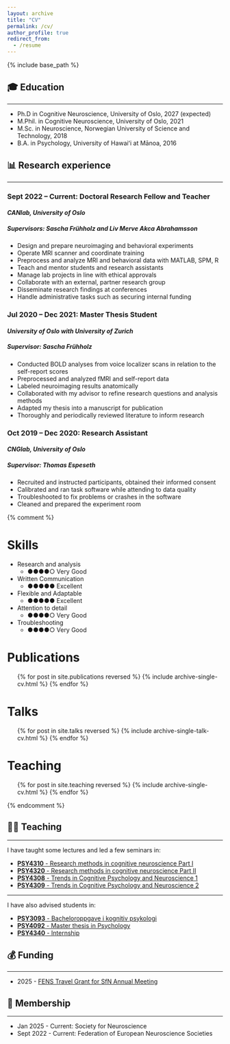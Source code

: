 ```yaml
---
layout: archive
title: "CV"
permalink: /cv/
author_profile: true
redirect_from:
  - /resume
---
```


{% include base_path %}

## 🎓 Education
----
* Ph.D in Cognitive Neuroscience, University of Oslo, 2027 (expected)
* M.Phil. in Cognitive Neuroscience, University of Oslo, 2021
* M.Sc. in Neuroscience, Norwegian University of Science and Technology, 2018
* B.A. in Psychology, University of Hawaiʻi at Mānoa, 2016

## 📊 Research experience
----
### **Sept 2022 – Current**: Doctoral Research Fellow and Teacher
#### _CANlab, University of Oslo_
##### _Supervisors: Sascha Frühholz and Liv Merve Akca Abrahamsson_
* Design and prepare neuroimaging and behavioral experiments
* Operate MRI scanner and coordinate training
* Preprocess and analyze MRI and behavioral data with MATLAB, SPM, R
* Teach and mentor students and research assistants
* Manage lab projects in line with ethical approvals
* Collaborate with an external, partner research group
* Disseminate research findings at conferences
* Handle administrative tasks such as securing internal funding


### **Jul 2020 – Dec 2021**: Master Thesis Student
#### _University of Oslo with University of Zurich_
##### _Supervisor: Sascha Frühholz_
* Conducted BOLD analyses from voice localizer scans in relation to the self-report scores
* Preprocessed and analyzed fMRI and self-report data
* Labeled neuroimaging results anatomically
* Collaborated with my advisor to refine research questions and analysis methods
* Adapted my thesis into a manuscript for publication
* Thoroughly and periodically reviewed literature to inform research


### **Oct 2019 – Dec 2020**: Research Assistant
#### _CNGlab, University of Oslo_
##### _Supervisor: Thomas Espeseth_
* Recruited and instructed participants, obtained their informed consent
* Calibrated and ran task software while attending to data quality
* Troubleshooted to fix problems or crashes in the software
* Cleaned and prepared the experiment room 


{% comment %}

Skills
======
* Research and analysis
  * ●●●●○ Very Good
* Written Communication
  * ●●●●● Excellent
* Flexible and Adaptable
  * ●●●●● Excellent
* Attention to detail
  * ●●●●○ Very Good 
* Troubleshooting
  * ●●●●○ Very Good
 


Publications
======
  <ul>{% for post in site.publications reversed %}
    {% include archive-single-cv.html %}
  {% endfor %}</ul>
  

Talks
======
  <ul>{% for post in site.talks reversed %}
    {% include archive-single-talk-cv.html  %}
  {% endfor %}</ul>

  

Teaching
======
  <ul>{% for post in site.teaching reversed %}
    {% include archive-single-cv.html %}
  {% endfor %}</ul>
  
{% endcomment %}

## 👩‍🏫 Teaching
----
I have taught some lectures and led a few seminars in:

* [**PSY4310** - Research methods in cognitive neuroscience Part I](https://www.uio.no/studier/emner/sv/psykologi/PSY4310/)
* [**PSY4320** - Research methods in cognitive neuroscience Part II](https://www.uio.no/studier/emner/sv/psykologi/PSY4320/index.html)
* [**PSY4308** - Trends in Cognitive Psychology and Neuroscience 1](https://www.uio.no/studier/emner/sv/psykologi/PSY4308/index.html)
* [**PSY4309** - Trends in Cognitive Psychology and Neuroscience 2](https://www.uio.no/studier/emner/sv/psykologi/PSY4309/index.html)

---

I have also advised students in:

* [**PSY3093** - Bacheloroppgave i kognitiv psykologi](https://www.uio.no/studier/emner/sv/psykologi/PSY3093/index.html)
* [**PSY4092** - Master thesis in Psychology](https://www.uio.no/studier/emner/sv/psykologi/PSY4092/)
* [**PSY4340** - Internship](https://www.uio.no/studier/emner/sv/psykologi/PSY4340/index.html)


## 💰 Funding 
----
* 2025 - [FENS Travel Grant for SfN Annual Meeting](https://www.fens.org/careers/grants-and-stipends/grant/travel-grants-for-the-annual-meeting-of-the-society-for-neuroscience)

  
## 🤝 Membership 
----
* Jan 2025 - Current: Society for Neuroscience
* Sept 2022 - Current:  Federation of European Neuroscience Societies
